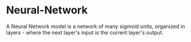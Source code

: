 # Neural-Network
A Neural Network model is a network of many sigmoid units, organized in layers - where the next layer's input is the current layer's output.
